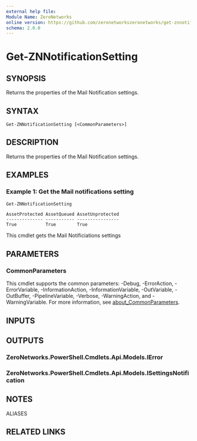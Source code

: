 ```yaml
---
external help file:
Module Name: ZeroNetworks
online version: https://github.com/zeronetworkszeronetworks/get-znnotificationsetting
schema: 2.0.0
---
```


# Get-ZNNotificationSetting

## SYNOPSIS
Returns the properties of the Mail Notification settings.

## SYNTAX

```
Get-ZNNotificationSetting [<CommonParameters>]
```

## DESCRIPTION
Returns the properties of the Mail Notification settings.

## EXAMPLES

### Example 1: Get the Mail notifications setting
```powershell
Get-ZNNotificationSetting
```

```output
AssetProtected AssetQueued AssetUnprotected
-------------- ----------- ----------------
True           True        True
```

This cmdlet gets the Mail Notificiations settings

## PARAMETERS

### CommonParameters
This cmdlet supports the common parameters: -Debug, -ErrorAction, -ErrorVariable, -InformationAction, -InformationVariable, -OutVariable, -OutBuffer, -PipelineVariable, -Verbose, -WarningAction, and -WarningVariable. For more information, see [about_CommonParameters](http://go.microsoft.com/fwlink/?LinkID=113216).

## INPUTS

## OUTPUTS

### ZeroNetworks.PowerShell.Cmdlets.Api.Models.IError

### ZeroNetworks.PowerShell.Cmdlets.Api.Models.ISettingsNotification

## NOTES

ALIASES

## RELATED LINKS

